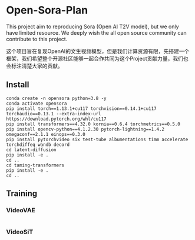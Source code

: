 # Open-Sora-Plan

This project aim to reproducing Sora (Open AI T2V model), but we only have limited resource. We deeply wish the all open source community can contribute to this project.

这个项目旨在复现OpenAI的文生视频模型，但是我们计算资源有限，先搭建一个框架，我们希望整个开源社区能够一起合作共同为这个Project贡献力量，我们也会标注清楚大家的贡献。

## Install
```
conda create -n opensora python=3.8 -y
conda activate opensora
pip install torch==1.13.1+cu117 torchvision==0.14.1+cu117 torchaudio==0.13.1 --extra-index-url https://download.pytorch.org/whl/cu117
pip install transformers==4.32.0 kornia==0.6.4 torchmetrics==0.5.0
pip install opencv-python==4.1.2.30 pytorch-lightning==1.4.2 omegaconf==2.1.1 einops==0.3.0
pip install pytorchvideo six test-tube albumentations timm accelerate torchdiffeq wandb decord
cd latent-diffusion
pip install -e .
cd ..
cd taming-transformers
pip install -e .
cd ..
```

## Training

### VideoVAE

```
```

### VideoSiT
```

```
